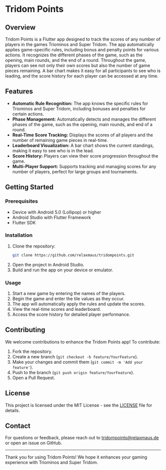 # Tridom Points

## Overview

Tridom Points is a Flutter app designed to track the scores of any number of players in the games Triominos and Super Tridom. The app automatically applies game-specific rules, including bonus and penalty points for various actions. It recognizes the different phases of the game, such as the opening, main rounds, and the end of a round. Throughout the game, players can see not only their own scores but also the number of game pieces remaining. A bar chart makes it easy for all participants to see who is leading, and the score history for each player can be accessed at any time.

## Features

- **Automatic Rule Recognition:** The app knows the specific rules for Triominos and Super Tridom, including bonuses and penalties for certain actions.
- **Phase Management:** Automatically detects and manages the different phases of the game, such as the opening, main rounds, and end of a round.
- **Real-Time Score Tracking:** Displays the scores of all players and the number of remaining game pieces in real-time.
- **Leaderboard Visualization:** A bar chart shows the current standings, making it easy to see who is in the lead.
- **Score History:** Players can view their score progression throughout the game.
- **Multi-Player Support:** Supports tracking and managing scores for any number of players, perfect for large groups and tournaments.

## Getting Started

### Prerequisites

- Device with Android 5.0 (Lollipop) or higher
- Android Studio with Flutter Framework
- Flutter SDK

### Installation

1. Clone the repository:
    ```bash
    git clone https://github.com/relaxmaus/tridompoints.git
    ```
2. Open the project in Android Studio.
3. Build and run the app on your device or emulator.

### Usage

1. Start a new game by entering the names of the players.
2. Begin the game and enter the tile values as they occur.
3. The app will automatically apply the rules and update the scores.
4. View the real-time scores and leaderboard.
5. Access the score history for detailed player performance.

## Contributing

We welcome contributions to enhance the Tridom Points app! To contribute:

1. Fork the repository.
2. Create a new branch (`git checkout -b feature/YourFeature`).
3. Make your changes and commit them (`git commit -m 'Add your feature'`).
4. Push to the branch (`git push origin feature/YourFeature`).
5. Open a Pull Request.

## License

This project is licensed under the MIT License - see the [LICENSE](LICENSE) file for details.

## Contact

For questions or feedback, please reach out to tridompoints@relaxmaus.de or open an issue on GitHub.

---

Thank you for using Tridom Points! We hope it enhances your gaming experience with Triominos and Super Tridom.
